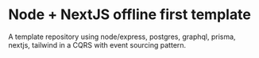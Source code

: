 # Node + NextJS offline first template

A template repository using node/express, postgres, graphql, prisma, nextjs, tailwind in a CQRS with event sourcing pattern.
